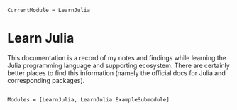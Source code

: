 ```@meta
CurrentModule = LearnJulia
```

# Learn Julia

This documentation is a record of my notes and findings while learning the
Julia programming language and supporting ecosystem. There are certainly better
places to find this information (namely the official docs for Julia and
corresponding packages).

```@index
```

```@autodocs
Modules = [LearnJulia, LearnJulia.ExampleSubmodule]
```
